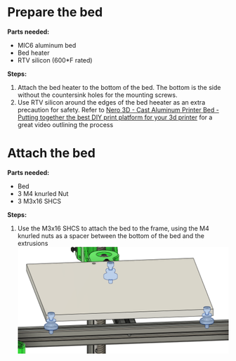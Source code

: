 # Prepare the bed


**Parts needed:**
* MIC6 aluminum bed
* Bed heater
* RTV silicon (600*F rated)


**Steps:**
1. Attach the bed heater to the bottom of the bed. The bottom is the side without the countersink holes for the mounting screws. 
2. Use RTV silicon around the edges of the bed heeater as an extra precaution for safety. Refer to [Nero 3D - Cast Aluminum Printer Bed - Putting together the best DIY print platform for your 3d printer](https://www.youtube.com/watch?v=vZx4vfevwx4) for a great video outlining the process


# Attach the bed

**Parts needed:**
* Bed
* 3 M4 knurled Nut
* 3 M3x16 SHCS 

**Steps:**
1. Use the M3x16 SHCS to attach the bed to the frame, using the M4 knurled nuts as a spacer between the bottom of the bed and the extrusions ![](images/bed_attached.png)

